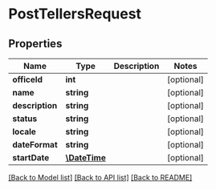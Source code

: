 # PostTellersRequest

## Properties
Name | Type | Description | Notes
------------ | ------------- | ------------- | -------------
**officeId** | **int** |  | [optional] 
**name** | **string** |  | [optional] 
**description** | **string** |  | [optional] 
**status** | **string** |  | [optional] 
**locale** | **string** |  | [optional] 
**dateFormat** | **string** |  | [optional] 
**startDate** | [**\DateTime**](\DateTime.md) |  | [optional] 

[[Back to Model list]](../../README.md#documentation-for-models) [[Back to API list]](../../README.md#documentation-for-api-endpoints) [[Back to README]](../../README.md)

